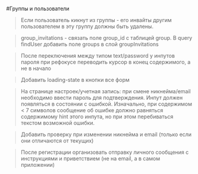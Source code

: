#Группы и пользователи

> Если пользователь кикнут из группы - его инвайты другим пользователем в эту группу должны быть удалены.

> group_invitations - связать поле group_id с таблицей group. В query findUser добавить поле groups в слой groupInvitations

> После переключения между типом text/password у инпутов пароля при рефокусе переводить курсор в конец содержимого, а не в начало

> Добавить loading-state в кнопки все форм

> На странице настроек/учетная запись: при смене никнейма/email необходимо ввести пароль для подтверждения. Инпут должен появляться в состоянии с ошибкой. Изначально, при содержимом < 7 символов сообщение об ошибке должно равняться содержимому hint этого инпута, но при этом перебиваться текстом возможной ошибки.

> Добавить проверку при изменении никнейма и email (только если они отличаются от текущих)

> После регистрации организовать отправку личного сообщения с инструкциями и приветствием (не на email, а в самом приложении)
